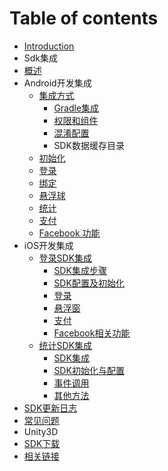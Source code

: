 # Table of contents

* [Introduction](README.md)
* Sdk集成
* [概述](gai-shu.md)
* Android开发集成
  * [集成方式](android-kai-fa-ji-cheng/ji-cheng-fang-shi/README.md)
    * [Gradle集成](android-kai-fa-ji-cheng/ji-cheng-fang-shi/gradle-ji-cheng.md)
    * [权限和组件](android-kai-fa-ji-cheng/ji-cheng-fang-shi/quan-xian-he-zu-jian.md)
    * [混淆配置](android-kai-fa-ji-cheng/ji-cheng-fang-shi/hun-xiao-pei-zhi.md)
    * SDK数据缓存目录
  * [初始化](android-kai-fa-ji-cheng/chu-shi-hua.md)
  * [登录](android-kai-fa-ji-cheng/deng-lu.md)
  * [绑定](android-kai-fa-ji-cheng/bang-ding.md)
  * [悬浮球](android-kai-fa-ji-cheng/xuan-fu-qiu.md)
  * [统计](android-kai-fa-ji-cheng/tong-ji.md)
  * [支付](android-kai-fa-ji-cheng/zhi-fu.md)
  * [Facebook 功能](android-kai-fa-ji-cheng/facebook-gong-neng.md)
* iOS开发集成
  * [登录SDK集成](ios-kai-fa-ji-cheng/deng-lu-sdk-ji-cheng/README.md)
    * [SDK集成步骤](ios-kai-fa-ji-cheng/deng-lu-sdk-ji-cheng/sdk-ji-cheng-bu-zhou.md)
    * [SDK配置及初始化](ios-kai-fa-ji-cheng/deng-lu-sdk-ji-cheng/sdk-pei-zhi-ji-chu-shi-hua.md)
    * [登录](ios-kai-fa-ji-cheng/deng-lu-sdk-ji-cheng/deng-lu.md)
    * [悬浮窗](ios-kai-fa-ji-cheng/deng-lu-sdk-ji-cheng/xuan-fu-chuang.md)
    * [支付](ios-kai-fa-ji-cheng/deng-lu-sdk-ji-cheng/zhi-fu.md)
    * [Facebook相关功能](ios-kai-fa-ji-cheng/deng-lu-sdk-ji-cheng/facebook-xiang-guan-gong-neng.md)
  * [统计SDK集成](ios-kai-fa-ji-cheng/tong-ji-sdk-ji-cheng/README.md)
    * [SDK集成](ios-kai-fa-ji-cheng/tong-ji-sdk-ji-cheng/sdk-ji-cheng.md)
    * [SDK初始化与配置](ios-kai-fa-ji-cheng/tong-ji-sdk-ji-cheng/sdk-chu-shi-hua-yu-pei-zhi.md)
    * [事件调用](ios-kai-fa-ji-cheng/tong-ji-sdk-ji-cheng/shi-jian-tiao-yong.md)
    * [其他方法](ios-kai-fa-ji-cheng/tong-ji-sdk-ji-cheng/qi-ta-fang-fa.md)
* [SDK更新日志](sdk-geng-xin-ri-zhi.md)
* [常见问题](chang-jian-wen-ti.md)
* Unity3D
* [SDK下载](sdk-xia-zai.md)
* [相关链接](xiang-guan-lian-jie.md)

